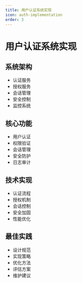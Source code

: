 ```yaml
---
title: 用户认证系统实现
icon: auth-implementation
order: 3
---
```


# 用户认证系统实现

## 系统架构
- 认证服务
- 授权服务
- 会话管理
- 安全控制
- 监控系统

## 核心功能
- 用户认证
- 权限验证
- 会话管理
- 安全防护
- 日志审计

## 技术实现
- 认证流程
- 授权机制
- 会话控制
- 安全加固
- 性能优化

## 最佳实践
- 设计规范
- 实现策略
- 优化方法
- 评估方案
- 维护建议
